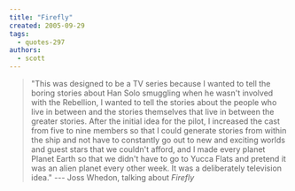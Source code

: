 ```yaml
---
title: "Firefly"
created: 2005-09-29
tags: 
  - quotes-297
authors: 
  - scott
---
```


> "This was designed to be a TV series because I wanted to tell the boring stories about Han Solo smuggling when he wasn't involved with the Rebellion, I wanted to tell the stories about the people who live in between and the stories themselves that live in between the greater stories. After the initial idea for the pilot, I increased the cast from five to nine members so that I could generate stories from within the ship and not have to constantly go out to new and exciting worlds and guest stars that we couldn't afford, and I made every planet Planet Earth so that we didn't have to go to Yucca Flats and pretend it was an alien planet every other week. It was a deliberately television idea." --- Joss Whedon, talking about _Firefly_
